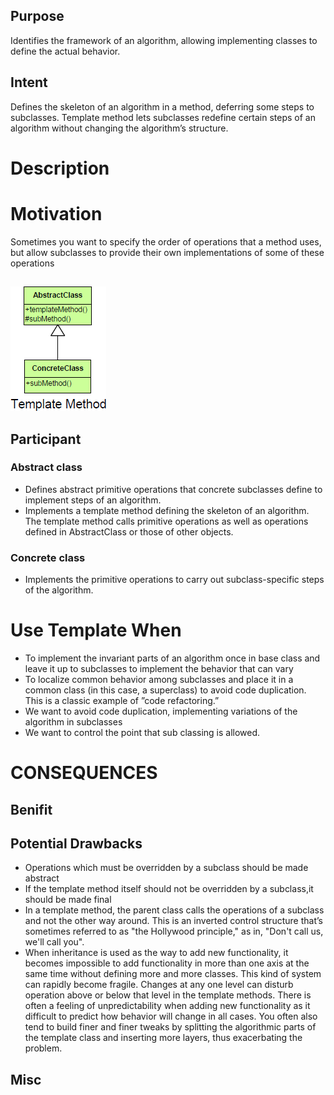 ## Purpose
Identifies the framework of an algorithm, allowing implementing classes to define the actual behavior.

## Intent
Defines the skeleton of an algorithm in a method, deferring some steps to subclasses. Template method lets subclasses redefine certain steps of an algorithm without changing the algorithm’s structure.

# Description

# Motivation
Sometimes you want to specify the order of operations that a method uses, but allow subclasses to provide their own implementations of some of these operations

##
![alt text](./Images/Template-1.md.png "Template Design Pattern")
##


## Participant
### Abstract class
+   Defines abstract primitive operations that concrete subclasses define to implement steps of an algorithm.
+   Implements a template method defining the skeleton of an algorithm. The template method calls primitive operations as well as operations defined in AbstractClass or those of other objects. 
### Concrete class
+   Implements the primitive operations to carry out subclass-specific steps of the algorithm.

# Use Template When
+   To implement the invariant parts of an algorithm once in base class and leave it up to subclasses to implement the behavior that can vary
+   To localize common behavior among subclasses and place it in a common class (in this case, a superclass) to avoid code duplication. This is a classic example of ”code refactoring.”
+   We want to avoid code duplication, implementing variations of the algorithm in subclasses
+   We want to control the point that sub classing is allowed.


# CONSEQUENCES

## Benifit


## Potential Drawbacks
+   Operations which must be overridden by a subclass should be made abstract
+   If the template method itself should not be overridden by a subclass,it should be made final
+   In a template method, the parent class calls the operations of a subclass and not the other way around. This is an inverted control structure that’s sometimes referred to as "the Hollywood principle," as in, "Don't call us, we'll call you".
+   When inheritance is used as the way to add new functionality, it becomes impossible to add functionality in more than one axis at the same time without defining more and more classes.  This kind of system can rapidly become fragile. Changes at any one level can disturb operation above or below that level in the template methods. There is often a feeling of unpredictability when adding new functionality as it difficult to predict how behavior will change in all cases. You often also tend to build finer and finer tweaks by splitting the algorithmic parts of the template class and inserting more layers, thus exacerbating the problem.


## Misc



